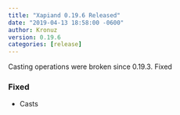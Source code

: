 ```yaml
---
title: "Xapiand 0.19.6 Released"
date: "2019-04-13 18:58:00 -0600"
author: Kronuz
version: 0.19.6
categories: [release]
---
```


Casting operations were broken since 0.19.3. Fixed


### Fixed
- Casts
